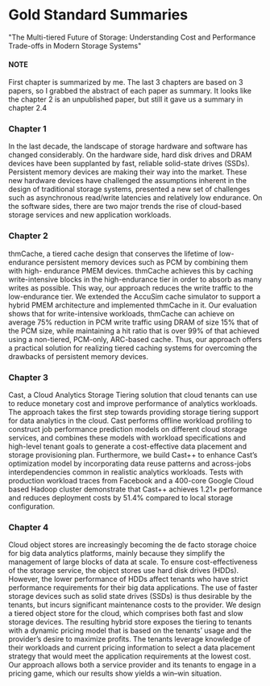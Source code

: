 # Gold Standard Summaries
"The Multi-tiered Future of Storage: Understanding Cost and Performance Trade-offs in Modern Storage Systems"
#### NOTE
First chapter is summarized by me. The last 3 chapters are based on 3 papers, so I grabbed the abstract of each paper as summary. It looks like the chapter 2 is an unpublished paper, but still it gave us a summary in chapter 2.4

### Chapter 1
In the last decade, the landscape of storage hardware and software has
changed considerably. On the hardware side, hard disk drives and DRAM
devices have been supplanted by fast, reliable solid-state drives
(SSDs).
Persistent memory devices are making their way into the market. These
new hardware devices have challenged the assumptions inherent in the
design of traditional storage systems, presented a new set of
challenges such as asynchronous read/write latencies and relatively low
endurance. On the software sides, there are two major trends the rise
of cloud-based storage services and new application workloads.

### Chapter 2
thmCache, a tiered cache design that conserves the lifetime of low-endurance persistent memory devices such as PCM by combining them with high- endurance PMEM devices. thmCache achieves this by caching write-intensive blocks in the high-endurance tier in order to absorb as many writes as possible. This way, our approach reduces the write traffic to the low-endurance tier. We extended the AccuSim cache simulator to support a hybrid PMEM architecture and implemented thmCache in it. Our evaluation shows that for write-intensive workloads, thmCache can achieve on average 75% reduction in PCM write traffic using DRAM of size 15% that of the PCM size, while maintaining a hit ratio that is over 99% of that achieved using a non-tiered, PCM-only, ARC-based cache. Thus, our approach offers a practical solution for realizing tiered caching systems for overcoming the drawbacks of persistent memory devices.

### Chapter 3
Cast, a Cloud Analytics Storage
Tiering solution that cloud tenants can use to reduce monetary
cost and improve performance of analytics workloads.
The approach takes the first step towards providing storage
tiering support for data analytics in the cloud. Cast
performs offline workload profiling to construct job performance
prediction models on different cloud storage services,
and combines these models with workload specifications and
high-level tenant goals to generate a cost-effective data placement
and storage provisioning plan. Furthermore, we build
Cast++ to enhance Cast’s optimization model by incorporating
data reuse patterns and across-jobs interdependencies
common in realistic analytics workloads. Tests with production
workload traces from Facebook and a 400-core Google
Cloud based Hadoop cluster demonstrate that Cast++ achieves
1.21× performance and reduces deployment costs by 51.4%
compared to local storage configuration.

### Chapter 4
Cloud object stores are increasingly becoming the de
facto storage choice for big data analytics platforms,
mainly because they simplify the management of large
blocks of data at scale. To ensure cost-effectiveness of
the storage service, the object stores use hard disk drives
(HDDs). However, the lower performance of HDDs affect
tenants who have strict performance requirements
for their big data applications. The use of faster storage
devices such as solid state drives (SSDs) is thus desirable
by the tenants, but incurs significant maintenance
costs to the provider. We design a tiered object store for
the cloud, which comprises both fast and slow storage
devices. The resulting hybrid store exposes the tiering
to tenants with a dynamic pricing model that is based on
the tenants’ usage and the provider’s desire to maximize
profits. The tenants leverage knowledge of their workloads
and current pricing information to select a data
placement strategy that would meet the application requirements
at the lowest cost. Our approach allows both
a service provider and its tenants to engage in a pricing
game, which our results show yields a win–win situation.
